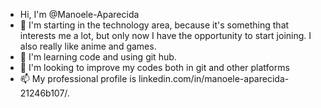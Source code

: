 - Hi, I'm @Manoele-Aparecida
- 👀 I'm starting in the technology area, because it's something that interests me a lot, but only now I have the opportunity to start joining.
I also really like anime and games.
- 🌱 I'm learning code and using git hub.
- 💞️ I'm looking to improve my codes both in git and other platforms
- 📫 My professional profile is linkedin.com/in/manoele-aparecida-21246b107/.

<!---
Manoele-Aparecida/Manoele-Aparecida is a ✨ special ✨ repository because its `README.md` (this file) appears in your GitHub profile.
You can click the Preview link to take a look at your
